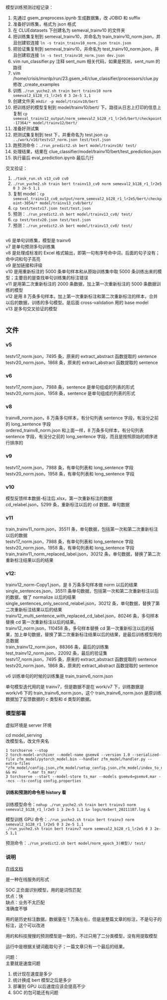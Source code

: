 

模型训练预测过程记录：  
1. 先通过 gsem_preprocess.ipynb 生成数据集，改 JOBID 和 suffix  
2. 准备好训练集，格式为 json 格式  
3. 在 CLUEdatasets 下创建名为 semeval_trainv10 的文件夹  
4. 把训练集复制到 semeval_trainv10，并命名为 train_trainv10_norm.json，并且创建软连接 `ln -s train_trainv10_norm.json train.json`  
5. 把验证集复制到 semeval_trainv10，并命名为 test_trainv10_norm.json，并且创建软连接  `ln -s test_trainv10_norm.json dev.json`  
6. vim run_classifier.py 注释 sent_num 相关代码，如果是预测，sent_num 的路径  
7. vim /home/crisis/mxnlp/run/23.gsem_v4/clue_classifier/processors/clue.py 修改 \_create_examples  
8. 训练 `./run_yuche2.sh train bert trainv10 norm semeval2_b128_r1_lr2e5 0 3 2e-5 1,1`  
9. 创建文件夹 `mkdir -p model/trainv10/bert`
10. 把训练好的模型复制到 model/trainv10/bert/ 下。路径从日志上打印的信息上复制 `cp semeval_trainv12_output/norm_semeval2_b128_r1_lr2e5/bert/checkpoint-17364/* model/trainv12/bert/`
11. 准备好测试集
12. 把测试集复制到 test 下，并重命名为 test.json `cp ../work/v10/testv17_norm.json test/test.json`  
13. 跑预测命令：`./run_predict2.sh bert model/trainv10/ test/`
14. 处理结果，结果在 clue_classifier/model/trainv10/bert/test_prediction.json  
15. 执行最后 eval_prediction.ipynb 最后几行  



交叉验证：  
1. `./task_run.sh v13_cv0 cv0`  
2. `./run_yuche2.sh train bert trainv13_cv0 norm semeval2_b128_r1_lr2e5 0 3 2e-5 1,1`
3. 复制 model：`cp semeval_trainv13_cv0_output/norm_semeval2_b128_r1_lr2e5/bert/checkpoint-3054/* model/trainv13_cv0/bert/`    
4. `cp test/testv17.json test/test.json`  
5. 预测：`./run_predict2.sh bert model/trainv13_cv0/ test/`  
6. `cp test/testv20.json test/test.json`  
7. 预测：`./run_predict2.sh bert model/trainv13_cv0/ test/`  




```python 
```

v6 是单句训练集，模型是 trainv6    
v7 是单句预测多句训练集  
v8 是处理成标准的 Excel 格式输出，即第一句有序号命中词，后面的句子没有；命中词和句子高亮  
v9 是加链接和评级  
v10 是用重新标注的 5000 条单句样本和从原始训练集中取 5000 条训练出来的模型；主要目的是查找单句训练集的标注错误    
v11 是用第二次重新标注的 2000 条数据，加上第一次重新标注的 5000 条数据训练的模型  
v12 是用 8 万条多句样本，加上第一次重新标注和第二次重新标注的样本，合并以后的数据，训练的多句模型。是后面 cross-validation 用的 base model   
v13 是多句交叉验证的模型  


```python 
```

## 文件  


### v5  
testv17_norm.json，7495 条，原来的 extract_abstract 函数提取的 sentence  
testv20_norm.json，1868 条，原来的 extract_abstract 函数提取的 sentence  


### v6  
testv17_norm.json，7988 条，sentence 是单句组成的列表的形式  
testv20_norm.json，1958 条，sentence 是单句组成的列表的形式  


### v8  
trainv8_norm.json，8 万条多句样本，有分句列表 sentence 字段，有没分之前的 long_sentence 字段  
ordered_trainv8_norm.json 和上面一样，8 万条多句样本，有分句列表 sentence 字段，有没分之前的 long_sentence 字段，而且是按照原始的顺序进行排序的    


### v9  
testv17_norm.json，7988 条，有单句列表和 long_sentence 字段  
testv20_norm.json，1958 条，有单句列表和 long_sentence 字段  


### v10  
模型反馈样本数据-标注后.xlsx，第一次重新标注的数据  
cd_relabel.json，5299 条，重新标注以后的 cd 数据，单句数据  



### v11
train_trainv11_norm.json，35511 条，单句数据，包括第一次和第二次重新标注以后的数据  
testv17_norm.json，7988 条，有单句列表和 long_sentence 字段  
testv20_norm.json，1958 条，有单句列表和 long_sentence 字段  
train_trainv11_norm_replaced_label.json，30212 条，单句数据，替换了第二次重新标注结果以后的结果  


### v12:  
trainv12_norm-Copy1.json，是 8 万条多句样本做 norm 以后的结果  
single_sentences.json，35511 条单句数据，包括第一次和第二次重新标注以后的数据，做了 normalize 以后的结果   
single_sentences_only_second_relabel.json，30212 条，单句数据，替换了第二次重新标注结果以后的结果  
trainv12_multi_sentence_with_replaced_cd_label.json，80246 条，多句样本替换 cd 第一次重新标注以后的结果。  
trainv12_norm.json，110458 条，多句样本替换 cd 第一次重新标注以后的结果，加上单句数据，替换了第二次重新标注结果以后的结果，是最后训练模型用的总数据  
train_trainv12_norm.json，88366 条，最后的训练集  
test_trainv12_norm.json，22092 条，最后的验证集  
testv17_norm.json，7495 条，原来的 extract_abstract 函数提取的 sentence  
testv20_norm.json，1868 条，原来的 extract_abstract 函数提取的 sentence  



v6 训练单句的时候的训练集是 train_trainv6_norm.json  

单句模型迭代用的是 trainv7，但是数据不是在 work/v7 下，训练数据是 work/v6 下的 train_trainv6_norm.json，这个 train_trainv6_norm.json 是原训练数据加了反馈数据的 c 类型和 d 类型的数据。  







### 模型部署  

虚拟环境是 server 环境  

cd model_serving  
改模型名，改文件夹名  
```shell 
1 torchserve --stop
2 torch-model-archiver --model-name gsemv4 --version 1.0 --serialized-file zfm_model/pytorch_model.bin --handler zfm_model/handler.py --extra-files "zfm_model/config.json,zfm_model/setup_config.json,zfm_model/index_to_name.json" && mv     *.mar ts_mar/
3 torchserve --start --model-store ts_mar --models gsemv4=gsemv4.mar --ncs --ts-config config.properties
```




#### 训练和预测的命令用 history 看  

训练模型命令：`nohup ./run_yuche2.sh train bert trainv3 norm semeval2_b128_r1_lr2e5 1 3 2e-5 1,1 &> logs/mxbert_20211107.log &`   


模型训练 GPU 命令：`./run_yuche2.sh train bert trainv3 norm semeval2_b128_r1_lr2e5 0 3 2e-5 1,1`  
`./run_yuche2.sh train bert trainv7 norm semeval2_b128_r1_lr2e5 0 3 2e-5 1,1`  



预测命令：`./run_predict2.sh bert model/norm_epoch_3(模型)/ test/`    





### 说明  

[在线文档](https://qrfmglwxn4.feishu.cn/docs/doccnhv1EpDdAcaYTv1F1Vbp1fc)  

是一种在线服务的形式  

SOC 正负面识别模型，用的是词性匹配  
    优点：快  
    缺点：业务不太匹配  
         准确度不够  

用的是历史标注数据，数据量在 1 万条左右，但是是整篇文章的标注，不是句子的标注，这个可以改进  

用的和科技搜搜的预测模型是一致的，不过只用了二分类模型，没有用提取模型  

运行中是根据关键词截取句子；一篇文章只有一个最后的结果。  

问题：  
主要就是速度问题  
1. 统计现在速度是多少 
2. 统计换成 bert 模型之后是多少  
3. 部署到 GPU 以后速度应该会提高不少 
4. SOC 的包可能还有问题  





